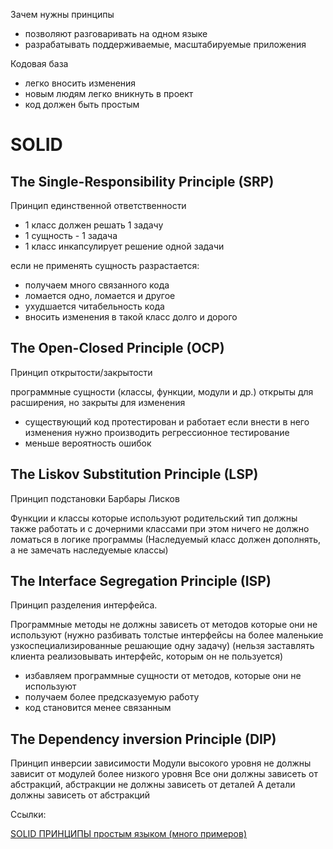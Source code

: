 Зачем нужны принципы

- позволяют разговаривать на одном языке
- разрабатывать поддерживаемые, масштабируемые приложения

Кодовая база 
- легко вносить изменения
- новым людям легко вникнуть в проект
- код должен быть простым

# SOLID
## The Single-Responsibility Principle (SRP)
Принцип единственной ответственности
- 1 класс должен решать 1 задачу
- 1 сущность - 1 задача
- 1 класс инкапсулирует решение одной задачи

если не применять сущность разрастается:
- получаем много связанного кода
- ломается одно, ломается и другое
- ухудшается читабельность кода
- вносить изменения в такой класс долго и дорого

## The Open-Closed Principle (OCP)
Принцип открытости/закрытости

программные сущности (классы, функции, модули и др.) открыты для расширения, но закрыты для изменения

- существующий код протестирован и работает если внести в него изменения нужно производить регрессионное тестирование
- меньше вероятность ошибок

## The Liskov Substitution Principle (LSP)
Принцип подстановки Барбары Лисков

Функции и классы которые используют родительский тип 
должны также работать и с дочерними классами при этом ничего не должно ломаться в логике программы
(Наследуемый класс должен дополнять, а не замечать наследуемые классы)

## The Interface Segregation Principle (ISP)
Принцип разделения интерфейса.

Программные методы не должны зависеть от методов которые они не используют
(нужно разбивать толстые интерфейсы на более маленькие узкоспециализированные решающие одну задачу)
(нельзя заставлять клиента реализовывать интерфейс, которым он не пользуется)
- избавляем программные сущности от методов, которые они не используют
- получаем более предсказуемую работу 
- код становится менее связанным

## The Dependency inversion Principle (DIP)
Принцип инверсии зависимости
Модули высокого уровня не должны зависит от модулей более низкого уровня
Все они должны зависеть от абстракций, абстракции не должны зависеть от деталей
А детали должны зависеть от абстракций


Ссылки:

[SOLID ПРИНЦИПЫ простым языком (много примеров)](https://www.youtube.com/watch?v=TxZwqVTaCmA)
